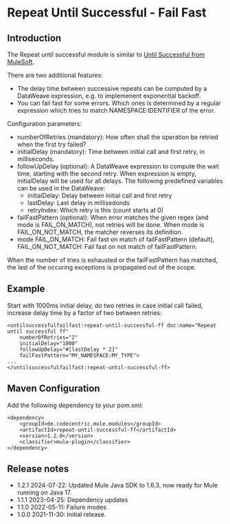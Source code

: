 # Repeat Until Successful - Fail Fast

## Introduction

The Repeat until successful module is similar to [Until Successful from MuleSoft](https://docs.mulesoft.com/mule-runtime/4.4/until-successful-scope). 

There are two additional features:
* The delay time between successive repeats can be computed by a DataWeave expression, e.g. to implemenent exponential backoff.
* You can fail fast for some errors. Which ones is determined by a regular expression which tries to match NAMESPACE:IDENTIFIER of the error.

Configuration parameters:
* numberOfRetries (mandatory): How often shall the operation be retried when the first try failed?
* initialDelay (mandatory): Time between initial call and first retry, in milliseconds.
* followUpDelay (optional): A DataWeave expression to compute the wait time, starting with the second retry. 
When expression is empty, initialDelay will be used for all delays.
The following predefined variables can be used in the DataWeave:
  * initialDelay: Delay between initial call and first retry
  * lastDelay: Last delay in millisedonds
  * retryIndex: Which retry is this (count starts at 0)
* failFastPattern (optional): When error matches the given regex (and mode is FAIL_ON_MATCH), not retries will be done.
  When mode is FAIL_ON_NOT_MATCH, the matcher reverses its definition.
* mode FAIL_ON_MATCH: Fail fast on match of failFastPattern (default), FAIL_ON_NOT_MATCH: Fail fast on not match of failFastPattern.

When the number of tries is exhausted or the failFastPattern has matched, the last of the occuring exceptions is propagated out of the scope.

## Example

Start with 1000ms initial delay, do two retries in case initial call failed, increase delay time by a factor of two between retries:

```
<untilsuccessfulfailfast:repeat-until-successful-ff doc:name="Repeat until successful ff" 
	numberOfRetries="2" 
	initialDelay="1000" 
	followUpDelay="#[lastDelay * 2]" 
	failFastPattern="MY_NAMESPACE:MY_TYPE">
...
</untilsuccessfulfailfast:repeat-until-successful-ff>
```

## Maven Configuration

Add the following dependency to your pom.xml:

```
<dependency>
	<groupId>de.codecentric.mule.modules</groupId>
	<artifactId>repeat-until-successful-ff</artifactId>
	<version>1.2.0</version>
	<classifier>mule-plugin</classifier>
</dependency>
```

## Release notes

* 1.2.1 2024-07-22: Updated Mule Java SDK to 1.6.3, now ready for Mule running on Java 17.
* 1.1.1 2023-04-25: Dependency updates
* 1.1.0 2022-05-11: Failure modes
* 1.0.0 2021-11-30: Initial release.

 
